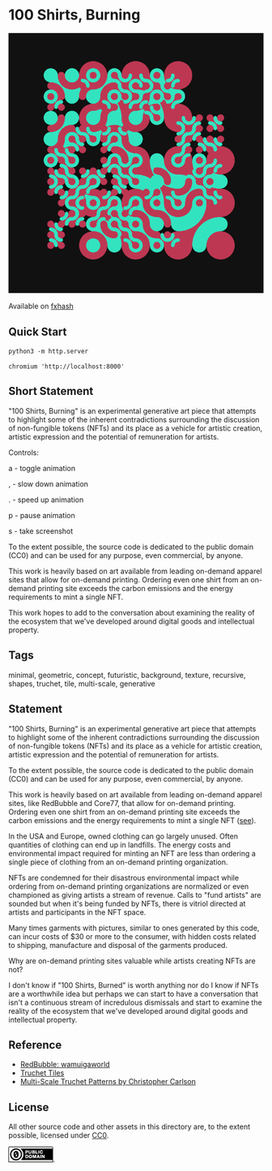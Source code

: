 100 Shirts, Burning
===

[![100 shirts, burning screenshot](../img/100shirts_0.png)](https://github.com/abetusk/iao/tree/main/100-shirts-burning_iteration-0)

Available on [fxhash](https://www.fxhash.xyz/generative/slug/100-shirts-burning)

Quick Start
---

```
python3 -m http.server
```

```
chromium 'http://localhost:8000'
```

Short Statement
---

"100 Shirts, Burning" is an experimental generative art piece that attempts to highlight some of the inherent contradictions surrounding the discussion of non-fungible tokens (NFTs) and its place as a vehicle for artistic creation, artistic expression and the potential of remuneration for artists.

Controls:

a - toggle animation

, - slow down animation

. - speed up animation

p - pause animation

s - take screenshot

To the extent possible, the source code is dedicated to the public domain (CC0) and can be used for any purpose, even commercial, by anyone.

This work is heavily based on art available from leading on-demand apparel sites that allow for on-demand printing. Ordering even one shirt from an on-demand printing site exceeds the carbon emissions and the energy requirements to mint a single NFT.

This work hopes to add to the conversation about examining the reality of the ecosystem that we've developed around digital goods and intellectual property.

Tags
---

minimal, geometric, concept, futuristic, background, texture, recursive, shapes, truchet, tile, multi-scale, generative

Statement
---

"100 Shirts, Burning" is an experimental generative art piece that
attempts to highlight some of the inherent contradictions
surrounding the discussion of non-fungible tokens (NFTs) and
its place as a vehicle for artistic creation, artistic expression
and the potential of remuneration for artists.

To the extent possible, the source code is dedicated to the public
domain (CC0) and can be used for any purpose, even commercial, by anyone.

This work is heavily based on art available from leading on-demand
apparel sites, like RedBubble and Core77, that allow for on-demand printing.
Ordering even one shirt from an on-demand printing site exceeds the carbon
emissions and the energy requirements to mint a single NFT ([see](https://web.archive.org/web/20220110140514/https://twitter.com/Supernova_Style/status/1459045172420005888)).

In the USA and Europe, owned clothing can go largely unused.
Often quantities of clothing can end up in landfills.
The energy costs and environmental impact required for minting an NFT
are less than ordering a single piece of clothing from an on-demand
printing organization.

NFTs are condemned for their disastrous environmental
impact while ordering from on-demand printing organizations are normalized or
even championed as giving artists a stream of revenue.
Calls to "fund artists" are sounded but
when it's being funded by NFTs, there is vitriol
directed at artists and participants in the NFT
space.

Many times garments with pictures, similar to
ones generated by this code, can incur costs of $30
or more to the consumer, with hidden costs related to
shipping, manufacture and disposal of the garments produced.

Why are on-demand printing sites valuable while artists creating
NFTs are not?

I don't know if "100 Shirts, Burned"
is worth anything nor do I know if NFTs are
a worthwhile idea but perhaps we can start
to have a conversation that isn't a continuous
stream of incredulous dismissals and start to examine
the reality of the ecosystem that we've developed
around digital goods and intellectual property.

Reference
---

* [RedBubble: wamuigaworld](https://www.redbubble.com/i/t-shirt/Minimalism-Truchet-Patterns-Generative-art-by-wamuigaworld/94064688.WFLAH)
* [Truchet Tiles](https://en.wikipedia.org/wiki/Truchet_tiles)
* [Multi-Scale Truchet Patterns by Christopher Carlson](https://archive.bridgesmathart.org/2018/bridges2018-39.pdf)

License
---

All other source code and other assets in this directory are, to the extent possible, licensed
under [CC0](https://creativecommons.org/publicdomain/zero/1.0/).

![CC0](../img/cc0_88x31.png).
